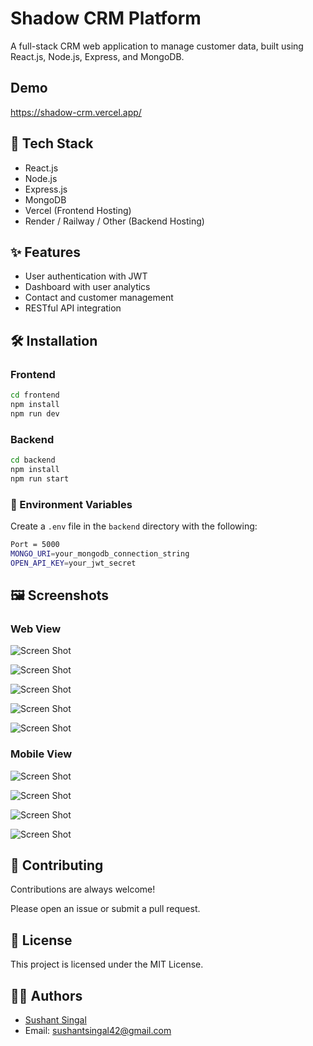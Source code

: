 
# Shadow CRM Platform

A full-stack CRM web application to manage customer data, built using React.js, Node.js, Express, and MongoDB.



## Demo

https://shadow-crm.vercel.app/
## 🚀 Tech Stack

- React.js
- Node.js
- Express.js
- MongoDB
- Vercel (Frontend Hosting)
- Render / Railway / Other (Backend Hosting)


## ✨ Features

- User authentication with JWT
- Dashboard with user analytics
- Contact and customer management
- RESTful API integration


## 🛠️ Installation

### Frontend
```bash
cd frontend
npm install
npm run dev
```
### Backend
```bash
cd backend
npm install
npm run start
```

### 🔐 Environment Variables
Create a `.env` file in the `backend` directory with the following:
```bash
Port = 5000
MONGO_URI=your_mongodb_connection_string
OPEN_API_KEY=your_jwt_secret
```


## 🖼️ Screenshots

### Web View
![Screen Shot](/images/Screenshot(1).png)

![Screen Shot](/images/Screenshot(2).png)

![Screen Shot](/images/Screenshot(3).png)

![Screen Shot](/images/Screenshot(4).png)

![Screen Shot](/images/Screenshot(5).png)

### Mobile View

![Screen Shot](/images/Screenshot(6).jpg)

![Screen Shot](/images/Screenshot(7).jpg)

![Screen Shot](/images/Screenshot(8).jpg)

![Screen Shot](/images/Screenshot(9).jpg)



## 🤝 Contributing

Contributions are always welcome!

Please open an issue or submit a pull request.

## 📄 License

This project is licensed under the MIT License.

## 👨‍💻 Authors

- [Sushant Singal](https://github.com/sushantsingal)
- Email: sushantsingal42@gmail.com


